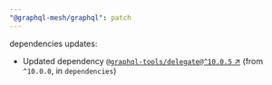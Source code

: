 ```yaml
---
"@graphql-mesh/graphql": patch
---
```

dependencies updates:
  - Updated dependency [`@graphql-tools/delegate@^10.0.5` ↗︎](https://www.npmjs.com/package/@graphql-tools/delegate/v/10.0.5) (from `^10.0.0`, in `dependencies`)
